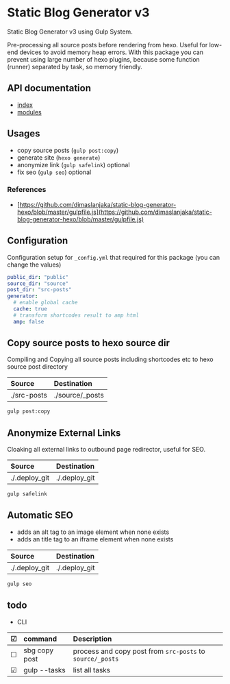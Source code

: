 # Static Blog Generator v3

Static Blog Generator v3 using Gulp System.

Pre-processing all source posts before rendering from hexo. Useful for low-end devices to avoid memory heap errors. With this package you can prevent using large number of hexo plugins, because some function (runner) separated by task, so memory friendly.

## API documentation
- [index](https://www.webmanajemen.com/docs/static-blog-generator/)
- [modules](https://www.webmanajemen.com/docs/static-blog-generator/modules/)

## Usages
- copy source posts (`gulp post:copy`)
- generate site (`hexo generate`)
- anonymize link (`gulp safelink`) optional
- fix seo (`gulp seo`) optional

### References
- [https://github.com/dimaslanjaka/static-blog-generator-hexo/blob/master/gulpfile.js](https://github.com/dimaslanjaka/static-blog-generator-hexo/blob/master/gulpfile.js)

## Configuration
Configuration setup for `_config.yml` that required for this package (you can change the values)
```yaml
public_dir: "public"
source_dir: "source"
post_dir: "src-posts"
generator:
  # enable global cache
  cache: true
  # transform shortcodes result to amp html
  amp: false
```

## Copy source posts to hexo source dir
Compiling and Copying all source posts including shortcodes etc to hexo source post directory

| Source | Destination |
| :--- | :--- |
| ./src-posts | ./source/_posts |

```bash
gulp post:copy
```

## Anonymize External Links
Cloaking all external links to outbound page redirector, useful for SEO.

| Source | Destination |
| :--- | :--- |
| ./.deploy_git | ./.deploy_git |

```bash
gulp safelink
```

## Automatic SEO
- adds an alt tag to an image element when none exists
- adds an title tag to an iframe element when none exists

| Source | Destination |
| :--- | :--- |
| ./.deploy_git | ./.deploy_git |

```bash
gulp seo
```

## todo

- CLI

| &#9745; | command | Description |
| :--- | :--- | :--- |
| &#9744; | sbg copy post | process and copy post from `src-posts` to `source/_posts` |
| &#9745; | gulp --tasks | list all tasks |

<!--
Checkboxed inside markdown table
| Unchecked | Checked |
| --------- | ------- |
| &#9744;   | &#9745; |
-->
